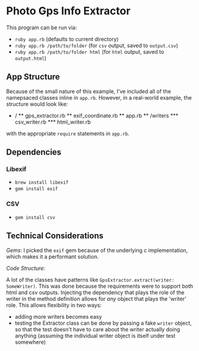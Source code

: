 # Photo Gps Info Extractor

This program can be run via:
* `ruby app.rb` (defaults to current directory)
* `ruby app.rb /path/to/folder` (for `csv` output, saved to `output.csv`)
* `ruby app.rb /path/to/folder html` (for `html` output, saved to `output.html`)

## App Structure
Because of the small nature of this example, I've included all of the namepsaced classes
inline in `app.rb`. However, in a real-world example, the structure would look like:
* /
** gps_extractor.rb
** exif_coordinate.rb
** app.rb
** /writers
***  csv_writer.rb
***  html_writer.rb

with the appropriate `require` statements in `app.rb`.

## Dependencies

### Libexif
* `brew install libexif`
* `gem install exif`

### CSV
* `gem install csv`

## Technical Considerations

_Gems:_
I picked the `exif` gem because of the underlying c implementation, which makes it a
performant solution.

_Code Structure:_

A lot of the classes have patterns like `GpsExtractor.extract(writer: SomeWriter)`.
This was done because the requirements were to support both html and csv outputs. Injecting the
dependency that plays the role of the writer in the method definition allows for _any_ object
that plays the 'writer' role. This allows flexibility in two ways:
* adding more writers becomes easy
* testing the Extractor class can be done by passing a fake `writer` object, so that the test
doesn't have to care about the writer actually doing anything (assuming the individual writer object
  is itself under test somewhere)

